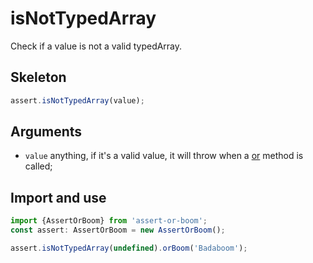 # isNotTypedArray

Check if a value is not a valid typedArray.

## Skeleton

```ts
assert.isNotTypedArray(value);
```

## Arguments

- `value` anything, if it's a valid value, it will throw when a [or](../or.md) method is called;

## Import and use

```ts
import {AssertOrBoom} from 'assert-or-boom';
const assert: AssertOrBoom = new AssertOrBoom();

assert.isNotTypedArray(undefined).orBoom('Badaboom');
```
